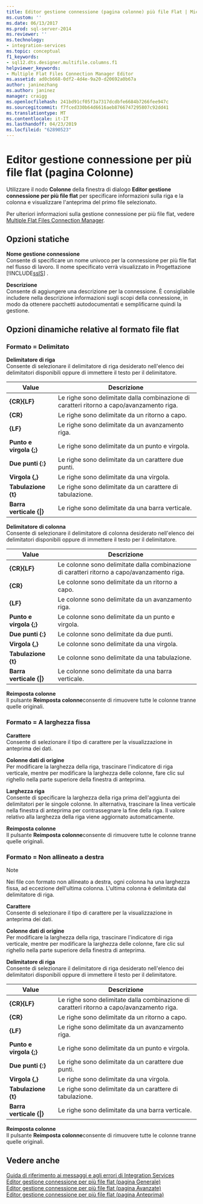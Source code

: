 ```yaml
---
title: Editor gestione connessione (pagina colonne) più file Flat | Microsoft Docs
ms.custom: ''
ms.date: 06/13/2017
ms.prod: sql-server-2014
ms.reviewer: ''
ms.technology:
- integration-services
ms.topic: conceptual
f1_keywords:
- sql12.dts.designer.multifile.columns.f1
helpviewer_keywords:
- Multiple Flat Files Connection Manager Editor
ms.assetid: ad0cb668-0df2-4d4e-9a20-d20692a0b67a
author: janinezhang
ms.author: janinez
manager: craigg
ms.openlocfilehash: 241bd91cf05f3a7317dcdbfe6684b7266fee947c
ms.sourcegitcommit: f7fced330b64d6616aeb8766747295807c92dd41
ms.translationtype: MT
ms.contentlocale: it-IT
ms.lasthandoff: 04/23/2019
ms.locfileid: "62890523"
---
```

# <a name="multiple-flat-files-connection-manager-editor-columns-page"></a>Editor gestione connessione per più file flat (pagina Colonne)
  Utilizzare il nodo **Colonne** della finestra di dialogo **Editor gestione connessione per più file flat** per specificare informazioni sulla riga e la colonna e visualizzare l'anteprima del primo file selezionato.  
  
 Per ulteriori informazioni sulla gestione connessione per più file flat, vedere [Multiple Flat Files Connection Manager](connection-manager/multiple-flat-files-connection-manager.md).  
  
## <a name="static-options"></a>Opzioni statiche  
 **Nome gestione connessione**  
 Consente di specificare un nome univoco per la connessione per più file flat nel flusso di lavoro. Il nome specificato verrà visualizzato in Progettazione [!INCLUDE[ssIS](../includes/ssis-md.md)] .  
  
 **Descrizione**  
 Consente di aggiungere una descrizione per la connessione. È consigliabile includere nella descrizione informazioni sugli scopi della connessione, in modo da ottenere pacchetti autodocumentati e semplificarne quindi la gestione.  
  
## <a name="flat-file-format-dynamic-options"></a>Opzioni dinamiche relative al formato file flat  
  
### <a name="format--delimited"></a>Formato = Delimitato  
 **Delimitatore di riga**  
 Consente di selezionare il delimitatore di riga desiderato nell'elenco dei delimitatori disponibili oppure di immettere il testo per il delimitatore.  
  
|Value|Descrizione|  
|-----------|-----------------|  
|**{CR}{LF}**|Le righe sono delimitate dalla combinazione di caratteri ritorno a capo/avanzamento riga.|  
|**{CR}**|Le righe sono delimitate da un ritorno a capo.|  
|**{LF}**|Le righe sono delimitate da un avanzamento riga.|  
|**Punto e virgola {;}**|Le righe sono delimitate da un punto e virgola.|  
|**Due punti {:}**|Le righe sono delimitate da un carattere due punti.|  
|**Virgola {,}**|Le righe sono delimitate da una virgola.|  
|**Tabulazione {t}**|Le righe sono delimitate da un carattere di tabulazione.|  
|**Barra verticale {&#124;}**|Le righe sono delimitate da una barra verticale.|  
  
 **Delimitatore di colonna**  
 Consente di selezionare il delimitatore di colonna desiderato nell'elenco dei delimitatori disponibili oppure di immettere il testo per il delimitatore.  
  
|Value|Descrizione|  
|-----------|-----------------|  
|**{CR}{LF}**|Le colonne sono delimitate dalla combinazione di caratteri ritorno a capo/avanzamento riga.|  
|**{CR}**|Le colonne sono delimitate da un ritorno a capo.|  
|**{LF}**|Le colonne sono delimitate da un avanzamento riga.|  
|**Punto e virgola {;}**|Le colonne sono delimitate da un punto e virgola.|  
|**Due punti {:}**|Le colonne sono delimitate da due punti.|  
|**Virgola {,}**|Le colonne sono delimitate da una virgola.|  
|**Tabulazione {t}**|Le colonne sono delimitate da una tabulazione.|  
|**Barra verticale {&#124;}**|Le colonne sono delimitate da una barra verticale.|  
  
 **Reimposta colonne**  
 Il pulsante **Reimposta colonne**consente di rimuovere tutte le colonne tranne quelle originali.  
  
### <a name="format--fixed-width"></a>Formato = A larghezza fissa  
 **Carattere**  
 Consente di selezionare il tipo di carattere per la visualizzazione in anteprima dei dati.  
  
 **Colonne dati di origine**  
 Per modificare la larghezza della riga, trascinare l'indicatore di riga verticale, mentre per modificare la larghezza delle colonne, fare clic sul righello nella parte superiore della finestra di anteprima.  
  
 **Larghezza riga**  
 Consente di specificare la larghezza della riga prima dell'aggiunta dei delimitatori per le singole colonne. In alternativa, trascinare la linea verticale nella finestra di anteprima per contrassegnare la fine della riga. Il valore relativo alla larghezza della riga viene aggiornato automaticamente.  
  
 **Reimposta colonne**  
 Il pulsante **Reimposta colonne**consente di rimuovere tutte le colonne tranne quelle originali.  
  
### <a name="format--ragged-right"></a>Formato = Non allineato a destra  
  
> [!NOTE]  
>  Nei file con formato non allineato a destra, ogni colonna ha una larghezza fissa, ad eccezione dell'ultima colonna. L'ultima colonna è delimitata dal delimitatore di riga.  
  
 **Carattere**  
 Consente di selezionare il tipo di carattere per la visualizzazione in anteprima dei dati.  
  
 **Colonne dati di origine**  
 Per modificare la larghezza della riga, trascinare l'indicatore di riga verticale, mentre per modificare la larghezza delle colonne, fare clic sul righello nella parte superiore della finestra di anteprima.  
  
 **Delimitatore di riga**  
 Consente di selezionare il delimitatore di riga desiderato nell'elenco dei delimitatori disponibili oppure di immettere il testo per il delimitatore.  
  
|Value|Descrizione|  
|-----------|-----------------|  
|**{CR}{LF}**|Le righe sono delimitate dalla combinazione di caratteri ritorno a capo/avanzamento riga.|  
|**{CR}**|Le righe sono delimitate da un ritorno a capo.|  
|**{LF}**|Le righe sono delimitate da un avanzamento riga.|  
|**Punto e virgola {;}**|Le righe sono delimitate da un punto e virgola.|  
|**Due punti {:}**|Le righe sono delimitate da un carattere due punti.|  
|**Virgola {,}**|Le righe sono delimitate da una virgola.|  
|**Tabulazione {t}**|Le righe sono delimitate da un carattere di tabulazione.|  
|**Barra verticale {&#124;}**|Le righe sono delimitate da una barra verticale.|  
  
 **Reimposta colonne**  
 Il pulsante **Reimposta colonne**consente di rimuovere tutte le colonne tranne quelle originali.  
  
## <a name="see-also"></a>Vedere anche  
 [Guida di riferimento ai messaggi e agli errori di Integration Services](../../2014/integration-services/integration-services-error-and-message-reference.md)   
 [Editor gestione connessione per più file flat &#40;pagina Generale&#41;](general-page-of-integration-services-designers-options.md)   
 [Editor gestione connessione per più file flat &#40;pagina Avanzate&#41;](../../2014/integration-services/multiple-flat-files-connection-manager-editor-advanced-page.md)   
 [Editor gestione connessione per più file flat &#40;pagina Anteprima&#41;](../../2014/integration-services/multiple-flat-files-connection-manager-editor-preview-page.md)  
  
  
